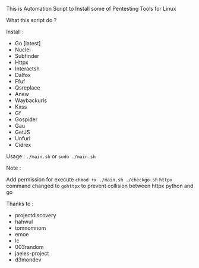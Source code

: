 This is Automation Script to Install some of Pentesting Tools for Linux

What this script do ?

Install :
- Go [latest]
- Nuclei
- Subfinder
- Httpx
- Interactsh
- Dalfox
- Ffuf
- Qsreplace
- Anew
- Waybackurls
- Kxss
- Gf
- Gospider
- Gau
- GetJS
- Unfurl
- Cidrex

Usage : `./main.sh` or `sudo ./main.sh`

Note : 

Add permission for execute `chmod +x ./main.sh ./checkgo.sh`
`httpx` command changed to `gohttpx` to prevent collision between httpx python and go

Thanks to :
- projectdiscovery
- hahwul
- tomnomnom
- emoe
- lc
- 003random
- jaeles-project
- d3mondev
